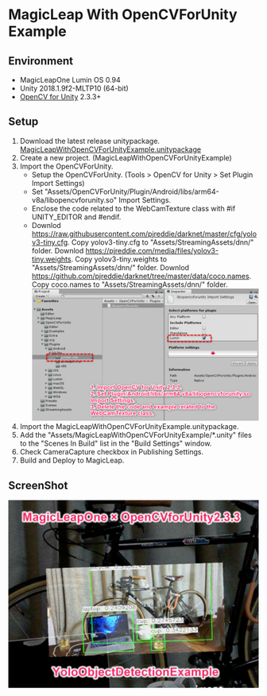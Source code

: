 # MagicLeap With OpenCVForUnity Example


## Environment
* MagicLeapOne Lumin OS 0.94
* Unity 2018.1.9f2-MLTP10 (64-bit)  
* [OpenCV for Unity](https://assetstore.unity.com/packages/tools/integration/opencv-for-unity-21088?aid=1011l4ehR) 2.3.3+ 


## Setup
1. Download the latest release unitypackage. [MagicLeapWithOpenCVForUnityExample.unitypackage](https://github.com/EnoxSoftware/MagicLeapWithOpenCVForUnityExample/releases)
1. Create a new project. (MagicLeapWithOpenCVForUnityExample)
1. Import the OpenCVForUnity.
    * Setup the OpenCVForUnity. (Tools > OpenCV for Unity > Set Plugin Import Settings)
    * Set "Assets/OpenCVForUnity/Plugin/Android/libs/arm64-v8a/libopencvforunity.so" Import Settings.
    * Enclose the code related to the WebCamTexture class with #if UNITY_EDITOR and #endif.
    * Downlod https://raw.githubusercontent.com/pjreddie/darknet/master/cfg/yolov3-tiny.cfg. Copy yolov3-tiny.cfg to "Assets/StreamingAssets/dnn/" folder. Downlod  https://pjreddie.com/media/files/yolov3-tiny.weights. Copy yolov3-tiny.weights to "Assets/StreamingAssets/dnn/" folder. Downlod  https://github.com/pjreddie/darknet/tree/master/data/coco.names. Copy coco.names to "Assets/StreamingAssets/dnn/" folder. 
    ![magicleap_settings.png](magicleap_settings.png)
1. Import the MagicLeapWithOpenCVForUnityExample.unitypackage.
1. Add the "Assets/MagicLeapWithOpenCVForUnityExample/*.unity" files to the "Scenes In Build" list in the "Build Settings" window.
1. Check CameraCapture checkbox in Publishing Settings.
1. Build and Deploy to MagicLeap.


## ScreenShot
![magicleap_yoloexample.jpg](magicleap_yoloexample.jpg) 


